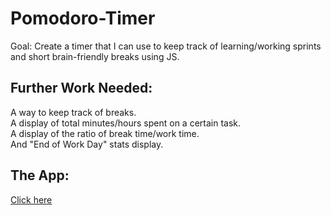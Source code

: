 # Pomodoro-Timer
Goal: Create a timer that I can use to keep track of learning/working sprints and short brain-friendly breaks using JS.

## Further Work Needed:
A way to keep track of breaks.  
A display of total minutes/hours spent on a certain task.  
A display of the ratio of break time/work time.  
And "End of Work Day" stats display.

## The App:
[Click here](https://lindsayjohnston.github.io/Pomodoro-Timer/)
